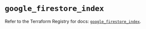 # `google_firestore_index`

Refer to the Terraform Registry for docs: [`google_firestore_index`](https://registry.terraform.io/providers/hashicorp/google-beta/6.20.0/docs/resources/google_firestore_index).
